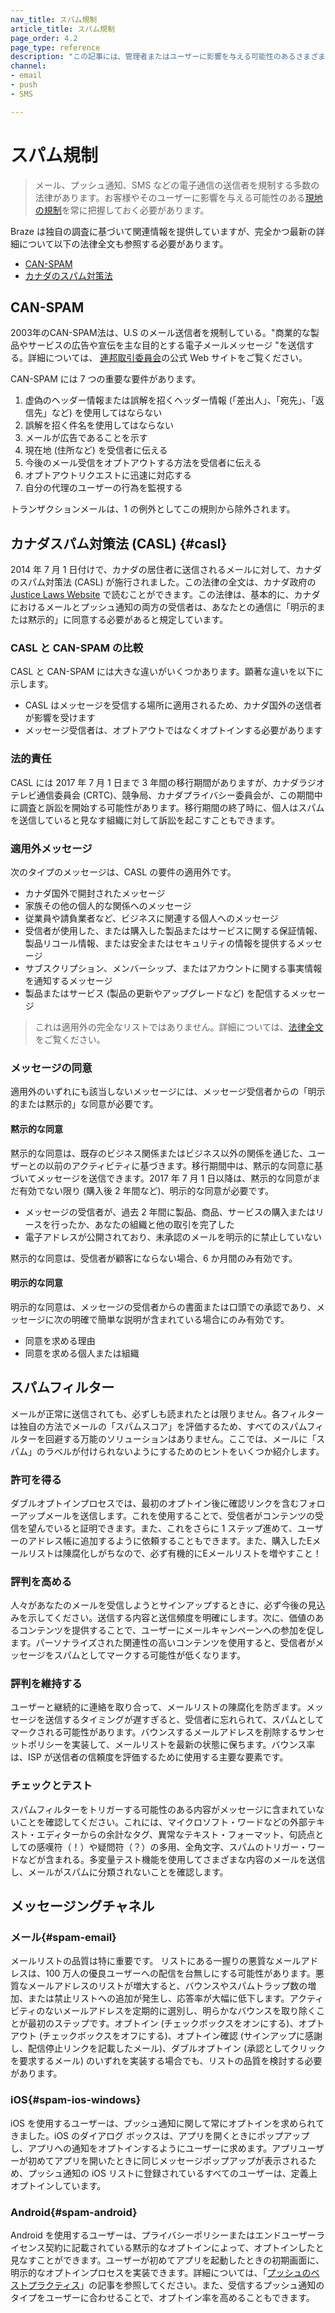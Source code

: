 ```yaml
---
nav_title: スパム規制
article_title: スパム規制
page_order: 4.2
page_type: reference
description: "この記事には、管理者またはユーザーに影響を与える可能性のあるさまざまなスパム規制の概要とリソースがあります。"
channel:
- email
- push
- SMS

---
```


# スパム規制

> メール、プッシュ通知、SMS などの電子通信の送信者を規制する多数の法律があります。お客様やそのユーザーに影響を与える可能性のある[現地の規制][4]を常に把握しておく必要があります。 

Braze は独自の調査に基づいて関連情報を提供していますが、完全かつ最新の詳細について以下の法律全文も参照する必要があります。

- [CAN-SPAM][1]
- [カナダのスパム対策法][2]

## CAN-SPAM

2003年のCAN-SPAM法は、U.S のメール送信者を規制している。"商業的な製品やサービスの広告や宣伝を主な目的とする電子メールメッセージ "を送信する。詳細については、 [連邦取引委員会][5]の公式 Web サイトをご覧ください。

CAN-SPAM には 7 つの重要な要件があります。

1. 虚偽のヘッダー情報または誤解を招くヘッダー情報 (「差出人」、「宛先」、「返信先」など) を使用してはならない
2. 誤解を招く件名を使用してはならない
3. メールが広告であることを示す
4. 現在地 (住所など) を受信者に伝える
5. 今後のメール受信をオプトアウトする方法を受信者に伝える
6. オプトアウトリクエストに迅速に対応する
7. 自分の代理のユーザーの行為を監視する

トランザクションメールは、1 の例外としてこの規則から除外されます。

## カナダスパム対策法 (CASL) {#casl}

2014 年 7 月 1 日付けで、カナダの居住者に送信されるメールに対して、カナダのスパム対策法 (CASL) が施行されました。この法律の全文は、カナダ政府の [Justice Laws Website][3] で読むことができます。この法律は、基本的に、カナダにおけるメールとプッシュ通知の両方の受信者は、あなたとの通信に「明示的または黙示的」に同意する必要があると規定しています。

### CASL と CAN-SPAM の比較

CASL と CAN-SPAM には大きな違いがいくつかあります。顕著な違いを以下に示します。

- CASL はメッセージを受信する場所に適用されるため、カナダ国外の送信者が影響を受けます
- メッセージ受信者は、オプトアウトではなくオプトインする必要があります

### 法的責任

CASL には 2017 年 7 月 1 日まで 3 年間の移行期間がありますが、カナダラジオテレビ通信委員会 (CRTC)、競争局、カナダプライバシー委員会が、この期間中に調査と訴訟を開始する可能性があります。移行期間の終了時に、個人はスパムを送信していると見なす組織に対して訴訟を起こすこともできます。

### 適用外メッセージ

次のタイプのメッセージは、CASL の要件の適用外です。

- カナダ国外で開封されたメッセージ
- 家族その他の個人的な関係へのメッセージ
- 従業員や請負業者など、ビジネスに関連する個人へのメッセージ
- 受信者が使用した、または購入した製品またはサービスに関する保証情報、製品リコール情報、または安全またはセキュリティの情報を提供するメッセージ
- サブスクリプション、メンバーシップ、またはアカウントに関する事実情報を通知するメッセージ
- 製品またはサービス (製品の更新やアップグレードなど) を配信するメッセージ

>  これは適用外の完全なリストではありません。詳細については、[法律全文][3]をご覧ください。

### メッセージの同意

適用外のいずれにも該当しないメッセージには、メッセージ受信者からの「明示的または黙示的」な同意が必要です。

#### 黙示的な同意

黙示的な同意は、既存のビジネス関係またはビジネス以外の関係を通じた、ユーザーとの以前のアクティビティに基づきます。移行期間中は、黙示的な同意に基づいてメッセージを送信できます。2017 年 7 月 1 日以降は、黙示的な同意がまだ有効でない限り (購入後 2 年間など)、明示的な同意が必要です。

- メッセージの受信者が、過去 2 年間に製品、商品、サービスの購入またはリースを行ったか、あなたの組織と他の取引を完了した
- 電子アドレスが公開されており、未承認のメールを明示的に禁止していない

黙示的な同意は、受信者が顧客にならない場合、6 か月間のみ有効です。

#### 明示的な同意

明示的な同意は、メッセージの受信者からの書面または口頭での承認であり、メッセージに次の明確で簡単な説明が含まれている場合にのみ有効です。

- 同意を求める理由
- 同意を求める個人または組織

## スパムフィルター

メールが正常に送信されても、必ずしも読まれたとは限りません。各フィルターは独自の方法でメールの「スパムスコア」を評価するため、すべてのスパムフィルターを回避する万能のソリューションはありません。ここでは、メールに「スパム」のラベルが付けられないようにするためのヒントをいくつか紹介します。

### 許可を得る

ダブルオプトインプロセスでは、最初のオプトイン後に確認リンクを含むフォローアップメールを送信します。これを使用することで、受信者がコンテンツの受信を望んでいると証明できます。また、これをさらに 1 ステップ進めて、ユーザーのアドレス帳に追加するように依頼することもできます。また、購入したEメールリストは陳腐化しがちなので、必ず有機的にEメールリストを増やすこと！


### 評判を高める

人々があなたのメールを受信しようとサインアップするときに、必ず今後の見込みを示してください。送信する内容と送信頻度を明確にします。次に、価値のあるコンテンツを提供することで、ユーザーにメールキャンペーンへの参加を促します。パーソナライズされた関連性の高いコンテンツを使用すると、受信者がメッセージをスパムとしてマークする可能性が低くなります。

### 評判を維持する

ユーザーと継続的に連絡を取り合って、メールリストの陳腐化を防ぎます。メッセージを送信するタイミングが遅すぎると、受信者に忘れられて、スパムとしてマークされる可能性があります。バウンスするメールアドレスを削除するサンセットポリシーを実装して、メールリストを最新の状態に保ちます。バウンス率は、ISP が送信者の信頼度を評価するために使用する主要な要素です。

### チェックとテスト

スパムフィルターをトリガーする可能性のある内容がメッセージに含まれていないことを確認してください。これには、マイクロソフト・ワードなどの外部テキスト・エディターからの余計なタグ、異常なテキスト・フォーマット、句読点としての感嘆符（！）や疑問符（？）の多用、全角文字、スパムのトリガー・ワードなどが含まれる。多変量テスト機能を使用してさまざまな内容のメールを送信し、メールがスパムに分類されないことを確認します。

## メッセージングチャネル

### メール{#spam-email}

メールリストの品質は特に重要です。 リストにある一握りの悪質なメールアドレスは、100 万人の優良ユーザーへの配信を台無しにする可能性があります。悪質なメールアドレスのリストが増大すると、バウンスやスパムトラップ数の増加、または禁止リストへの追加が発生し、応答率が大幅に低下します。アクティビティのないメールアドレスを定期的に選別し、明らかなバウンスを取り除くことが最初のステップです。オプトイン (チェックボックスをオンにする)、オプトアウト (チェックボックスをオフにする)、オプトイン確認 (サインアップに感謝し、配信停止リンクを記載したメール)、ダブルオプトイン (承認としてクリックを要求するメール) のいずれを実装する場合でも、リストの品質を検討する必要があります。

### iOS{#spam-ios-windows}

iOS を使用するユーザーは、プッシュ通知に関して常にオプトインを求められてきました。iOS のダイアログ ボックスは、アプリを開くときにポップアップし、アプリへの通知をオプトインするようにユーザーに求めます。アプリユーザーが初めてアプリを開いたときに同じメッセージポップアップが表示されるため、プッシュ通知の iOS リストに登録されているすべてのユーザーは、定義上オプトインしています。

### Android{#spam-android}

Android を使用するユーザーは、プライバシーポリシーまたはエンドユーザーライセンス契約に記載されている黙示的なオプトインによって、オプトインしたと見なすことができます。ユーザーが初めてアプリを起動したときの初期画面に、明示的なオプトインプロセスを実装できます。詳細については、「[プッシュのベストプラクティス][6]」の記事を参照してください。また、受信するプッシュ通知のタイプをユーザーに合わせることで、オプトイン率を高めることもできます。

[1]: #can-spam
[2]: #casl
[3]: http://laws-lois.justice.gc.ca/eng/annualstatutes/2010_23/FullText.html
[4]: https://en.wikipedia.org/wiki/Email_spam_legislation_by_country "Wikipedia: 国別のスパムメール法 (英語版)"
[5]: http://www.business.ftc.gov/documents/bus61-can-spam-act-compliance-guide-business "CAN-SPAM 法: ビジネス向けのコンプライアンスガイド (英語版)"
[6]: {{site.baseurl}}/user_guide/message_building_by_channel/push/best_practices/
